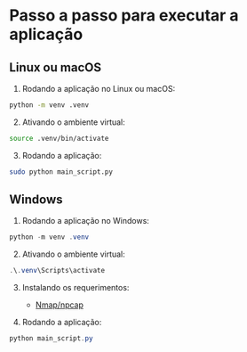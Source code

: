 # Passo a passo para executar a aplicação

## Linux ou macOS

1. Rodando a aplicação no Linux ou macOS:

```bash
python -m venv .venv
```

2. Ativando o ambiente virtual:

```bash
source .venv/bin/activate
```

3. Rodando a aplicação:

```bash
sudo python main_script.py
```

## Windows

1. Rodando a aplicação no Windows:

```powershell
python -m venv .venv
```

2. Ativando o ambiente virtual:

```powershell
.\.venv\Scripts\activate
```

3. Instalando os requerimentos:

   - [Nmap/npcap](https://nmap.org/dist/nmap-7.94-setup.exe)

4. Rodando a aplicação:

```powershell
python main_script.py
```
